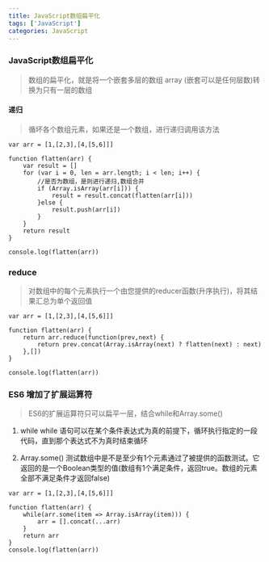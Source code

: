 ```yaml
---
title: JavaScript数组扁平化
tags: ['JavaScript']
categories: JavaScript
---
```


### JavaScript数组扁平化
<!-- more -->

> 数组的扁平化，就是将一个嵌套多层的数组 array (嵌套可以是任何层数)转换为只有一层的数组

#### 递归
> 循坏各个数组元素，如果还是一个数组，进行递归调用该方法

```
var arr = [1,[2,3],[4,[5,6]]]

function flatten(arr) {
    var result = []
    for (var i = 0, len = arr.length; i < len; i++) {
        //是否为数组，是则进行递归,数组合并
        if (Array.isArray(arr[i])) {
            result = result.concat(flatten(arr[i]))
        }else {
            result.push(arr[i])
        }
    }
    return result
}

console.log(flatten(arr))
```

### reduce
> 对数组中的每个元素执行一个由您提供的reducer函数(升序执行)，将其结果汇总为单个返回值

```
var arr = [1,[2,3],[4,[5,6]]]

function flatten(arr) {
    return arr.reduce(function(prev,next) {
        return prev.concat(Array.isArray(next) ? flatten(next) : next)
    },[])
}

console.log(flatten(arr))
```

### ES6 增加了扩展运算符
> ES6的扩展运算符只可以扁平一层，结合while和Array.some()

1. while
while 语句可以在某个条件表达式为真的前提下，循环执行指定的一段代码，直到那个表达式不为真时结束循环

2. Array.some()
测试数组中是不是至少有1个元素通过了被提供的函数测试。它返回的是一个Boolean类型的值(数组有1个满足条件，返回true。数组的元素全部不满足条件才返回false)

```
var arr = [1,[2,3],[4,[5,6]]]

function flatten(arr) {
    while(arr.some(item => Array.isArray(item))) {
        arr = [].concat(...arr)
    }
    return arr
}
console.log(flatten(arr))
```
